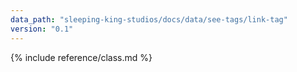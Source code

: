```yaml
---
data_path: "sleeping-king-studios/docs/data/see-tags/link-tag"
version: "0.1"
---
```


{% include reference/class.md %}
